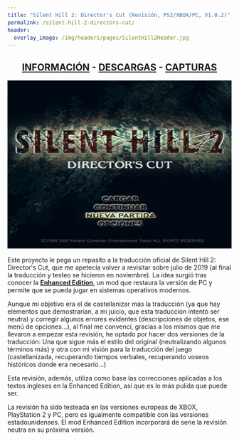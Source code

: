 ```yaml
---
title: "Silent Hill 2: Director's Cut (Revisión, PS2/XBOX/PC, V1.0.2)"
permalink: /silent-hill-2-directors-cut/
header:
  overlay_image: /img/headers/pages/SilentHill2Header.jpg
---
```

<h2 style="text-align: center;"><strong><a href="/silent-hill-2-directors-cut/informacion/">INFORMACIÓN</a> - <a href="/silent-hill-2-directors-cut/descargar/">DESCARGAS</a> - <a href="/silent-hill-2-directors-cut/capturas/">CAPTURAS</a></strong></h2>

<center><img src="/img/2019/12/SH2DC_MainMenuESP.jpg" /></center>

Este proyecto le pega un repasito a la traducción oficial de Silent Hill 2: Director's Cut, que me apetecía volver 
a revisitar sobre julio de 2019 (al final la traducción y testeo se hicieron en noviembre). La idea surgió tras 
conocer la **[Enhanced Edition](http://www.enhanced.townofsilenthill.com/SH2/)**, un mod que restaura la versión 
de PC y permite que se pueda jugar en sistemas operativos modernos.

Aunque mi objetivo era el de castellanizar más la traducción (ya que hay elementos que demostrarían, a mi juicio, 
que esta traducción intentó ser neutra) y corregir algunos errores evidentes (descripciones de objetos, ese menú 
de opciones...), al final me convencí, gracias a los mismos que me llevaron a empezar esta revisión, he optado 
por hacer dos versiones de la traducción: Una que sigue más el estilo del original (neutralizando algunos términos 
más) y otra con mi visión para la traducción del juego (castellanizada, recuperando tiempos verbales, recuperando 
voseos históricos donde era necesario...)

Esta revisión, además, utiliza como base las correcciones aplicadas a los textos ingleses en la Enhanced Edition, 
así que es lo más pulida que puede ser.

La revisión ha sido testeada en las versiones europeas de XBOX, PlayStation 2 y PC, pero es igualmente compatible 
con las versiones estadounidenses. El mod Enhanced Edition incorporará de serie la revisión neutra en su próxima 
versión.